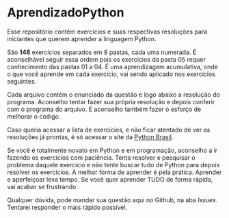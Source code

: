 # AprendizadoPython
 Esse repositório contém exercícios e suas respectivas resoluções para iniciantes que querem aprender a linguagem Python.

 São __148__ exercícios separados em 8 pastas, cada uma numerada. É aconselhável seguir essa ordem pois os exercícios da pasta 05 requer conhecimento das pastas 01 a 04. É uma aprendizagem acumulativa, onde o que você aprende em cada exercício, vai sendo aplicado nos exercícios seguintes.

 Cada arquivo contém o enunciado da questão e logo abaixo a resolução do programa. Aconselho tentar fazer sua própria resolução e depois conferir com o programa do arquivo. E aconselho também fazer o esforço de melhorar o código.

 Caso queria acessar a lista de exercícios, e não ficar atentado de ver as resoluções já prontas, é só acessar o site da [Python Brasil](https://wiki.python.org.br/ListaDeExercicios).

 Se você é totalmente novato em Python e em programação, aconselho a ir fazendo os exercícios com paciência. Tenta resolver e pesquisar o problema daquele exercício e não tente buscar tudo de Python para depois resolver os exercícios. A melhor forma de aprender é pela prática. Aprender e aperfeiçoar leva tempo. Se você quer aprender TUDO de forma rápida, vai acabar se frustrando.

 Qualquer dúvida, pode mandar sua questão aqui no Github, na aba *Issues*. Tentarei responder o mais rápido possível.
